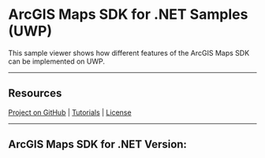 ﻿# ArcGIS Maps SDK for .NET Samples (UWP)

This sample viewer shows how different features of the ArcGIS Maps SDK can be implemented on UWP. 

----

## Resources

[Project on GitHub](https://github.com/Esri/arcgis-maps-sdk-dotnet-samples) | [Tutorials](https://developers.arcgis.com/labs/browse/?topic=any&product=NET) | [License](https://github.com/Esri/arcgis-maps-sdk-dotnet-samples/blob/master/license.txt)

----

## ArcGIS Maps SDK for .NET Version: 